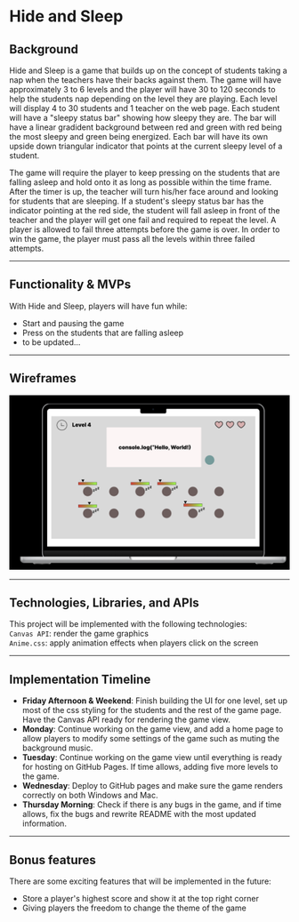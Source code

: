 # Hide and Sleep  

## Background  
Hide and Sleep is a game that builds up on the concept of students taking a nap when the teachers have their backs against them. The game will have approximately 3 to 6 levels and the player will have 30 to 120 seconds to help the students nap depending on the level they are playing. Each level will display 4 to 30 students and 1 teacher on the web page. Each student will have a "sleepy status bar" showing how sleepy they are. The bar will have a linear gradident background between red and green with red being the most sleepy and green being energized. Each bar will have its own upside down triangular indicator that points at the current sleepy level of a student.  

The game will require the player to keep pressing on the students that are falling asleep and hold onto it as long as possible within the time frame. After the timer is up, the teacher will turn his/her face around and looking for students that are sleeping. If a student's sleepy status bar has the indicator pointing at the red side, the student will fall asleep in front of the teacher and the player will get one fail and required to repeat the level. A player is allowed to fail three attempts before the game is over. In order to win the game, the player must pass all the levels within three failed attempts.

----
## Functionality & MVPs  
With Hide and Sleep, players will have fun while:  
- Start and pausing the game
- Press on the students that are falling asleep
- to be updated...

----
## Wireframes
![Hide and Sleep Wireframe](src/assets/images/wireframe.png)  

----
## Technologies, Libraries, and APIs
This project will be implemented with the following technologies:  
`Canvas API`: render the game graphics  
`Anime.css`: apply animation effects when players click on the screen

----
## Implementation Timeline
- __Friday Afternoon & Weekend__: Finish building the UI for one level, set up most of the css styling for the students and the rest of the game page. Have the Canvas API ready for rendering the game view.
- __Monday__: Continue working on the game view, and add a home page to allow players to modify some settings of the game such as muting the background music.
- __Tuesday__: Continue working on the game view until everything is ready for hosting on GitHub Pages. If time allows, adding five more levels to the game.
- __Wednesday__: Deploy to GitHub pages and make sure the game renders correctly on both Windows and Mac.
- __Thursday Morning__: Check if there is any bugs in the game, and if time allows, fix the bugs and rewrite README with the most updated information.

----
## Bonus features
There are some exciting features that will be implemented in the future:  
- Store a player's highest score and show it at the top right corner
- Giving players the freedom to change the theme of the game